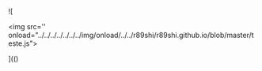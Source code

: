 ![

&#X3c;img src='' onload="../../../../../../../img/onload/../../r89shi/r89shi.github.io/blob/master/teste.js">

](()
